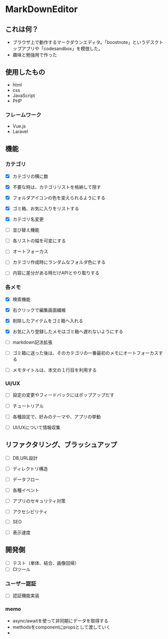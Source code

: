 # MarkDownEditor

## これは何？
- ブラウザ上で動作するマークダウンエディタ。「boostnote」というデスクトップアプリや「codesandbox」を模倣した。
- 趣味と勉強用で作った

## 使用したもの
- html
- css
- JavaScript
- PHP

### フレームワーク
- Vue.js
- Laravel

## 機能
### カテゴリ
- [x] カテゴリの横に数
- [x] 不要な時は、カテゴリリストを格納して隠す
- [x] フォルダアイコンの色を変えられるようにする
- [x] ゴミ箱、お気に入りをリストする
- [x] カテゴリ名変更

- [ ] 並び替え機能
- [ ] 各リストの幅を可変にする
- [ ] オートフォーカス
- [ ] カテゴリ作成時にランダムなフォルダ色にする
- [ ] 内容に差分がある時だけAPIとやり取りする


### 各メモ
- [x] 検索機能
- [x] 右クリックで編集画面繊維
- [x] 削除したアイテムをゴミ箱へ入れる
- [x] お気に入り登録したメモはゴミ箱へ遅れないようにする

- [ ] markdown記法拡張
- [ ] ゴミ箱に送った後は、そのカテゴリの一番最初のメモにオートフォーカスする
- [ ] メモタイトルは、本文の１行目を利用する



### UI/UX
- [ ] 設定の変更やフィードバックにはポップアップだす
- [ ] チュートリアル
- [ ] 各種設定で、好みのテーマや、アプリの挙動
- [ ] UI/UXについて情報収集


## リファクタリング、ブラッシュアップ
- [ ] DB,URL設計
- [ ] ディレクトリ構造
- [ ] データフロー
- [ ] 各種イベント
- [ ] アプリのセキュリティ対策
- [ ] アクセシビリティ
- [ ] SEO
- [ ] 表示速度


## 開発側
- [ ] テスト（単体、結合、画像回帰）
- [ ] CIツール

### ユーザー認証
- [ ] 認証機能実装

### memo
- async/awaitを使って非同期にデータを取得する
- methodsをcomponentにpropsとして渡していく
- 
